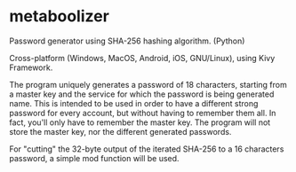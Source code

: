 # metaboolizer
Password generator using SHA-256 hashing algorithm. (Python)

Cross-platform (Windows, MacOS, Android, iOS, GNU/Linux), using Kivy Framework.

The program uniquely generates a password of 18 characters, starting from a master key and the service for which the password 
  is being generated name. This is intended to be used in order to have a different strong password for every account, but without
  having to remember them all. In fact, you'll only have to remember the master key.
  The program will not store the master key, nor the different generated passwords.

For "cutting" the 32-byte output of the iterated SHA-256 to a 16 characters password, a simple mod function will be used.
